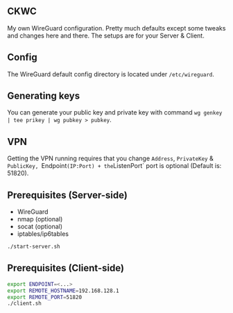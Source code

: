 ## CKWC

My own WireGuard configuration. Pretty much defaults except some tweaks and changes here and there. The setups are for your Server & Client.


## Config

The WireGuard default config directory is located under `/etc/wireguard`. 


## Generating keys

You can generate your public key and private key with command `wg genkey | tee prikey | wg pubkey > pubkey`.


## VPN

Getting the VPN running requires that you change `Address`, `PrivateKey` & `PublicKey, `Endpoint` (IP:Port) + the `ListenPort` port is optional (Default is: 51820).

## Prerequisites (Server-side)

* WireGuard
* nmap (optional)
* socat (optional)
* iptables/ip6tables

```sh
./start-server.sh
```

## Prerequisites (Client-side)

```sh
export ENDPOINT=<...>
export REMOTE_HOSTNAME=192.168.128.1
export REMOTE_PORT=51820
./client.sh
```

